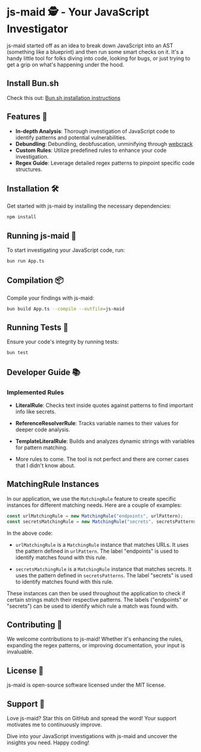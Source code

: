 # js-maid 🕵️ - Your JavaScript Investigator

js-maid started off as an idea to break down JavaScript into an AST (something like a blueprint) and then run some smart checks on it. It's a handy little tool for folks diving into code, looking for bugs, or just trying to get a grip on what's happening under the hood.

## Install Bun.sh

Check this out: [Bun.sh installation instructions](https://bun.sh/docs/installation)

## Features 🌟

- **In-depth Analysis**: Thorough investigation of JavaScript code to identify patterns and potential vulnerabilities.
- **Debundling**: Debundling, deobfuscation, unminifying through [webcrack](https://github.com/j4k0xb/webcrack)
- **Custom Rules**: Utilize predefined rules to enhance your code investigation.
- **Regex Guide**: Leverage detailed regex patterns to pinpoint specific code structures.

## Installation 🛠

Get started with js-maid by installing the necessary dependencies:

```bash
npm install
```

## Running js-maid 🏃

To start investigating your JavaScript code, run:

```bash
bun run App.ts
```

## Compilation 📦

Compile your findings with js-maid:

```bash
bun build App.ts --compile --outfile=js-maid
```

## Running Tests 🧪

Ensure your code's integrity by running tests:

```bash
bun test
```

## Developer Guide 📚

### Implemented Rules

- **LiteralRule**: Checks text inside quotes against patterns to find important info like secrets.

- **ReferenceResolverRule**: Tracks variable names to their values for deeper code analysis.

- **TemplateLiteralRule**: Builds and analyzes dynamic strings with variables for pattern matching.

- More rules to come. The tool is not perfect and there are corner cases that I didn't know about.

## MatchingRule Instances

In our application, we use the `MatchingRule` feature to create specific instances for different matching needs. Here are a couple of examples:

```typescript
const urlMatchingRule = new MatchingRule("endpoints", urlPattern);
const secretsMatchingRule = new MatchingRule("secrets", secretsPatterns);
```



In the above code:

- `urlMatchingRule` is a `MatchingRule` instance that matches URLs. It uses the pattern defined in `urlPattern`. The label "endpoints" is used to identify matches found with this rule.

- `secretsMatchingRule` is a `MatchingRule` instance that matches secrets. It uses the pattern defined in `secretsPatterns`. The label "secrets" is used to identify matches found with this rule.

These instances can then be used throughout the application to check if certain strings match their respective patterns. The labels ("endpoints" or "secrets") can be used to identify which rule a match was found with.

## Contributing 🤝

We welcome contributions to js-maid! Whether it's enhancing the rules, expanding the regex patterns, or improving documentation, your input is invaluable.

## License 📜

js-maid is open-source software licensed under the MIT license.

## Support 💖

Love js-maid? Star this on GitHub and spread the word! Your support motivates me to continuously improve.

Dive into your JavaScript investigations with js-maid and uncover the insights you need. Happy coding!
